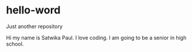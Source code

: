 # hello-word
Just another repository

Hi my name is Satwika Paul. I love coding. I am going to be a senior in high school. 

